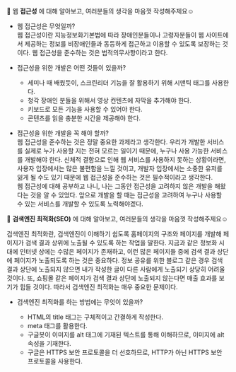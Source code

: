 🖤 웹 **접근성** 에 대해 알아보고, 여러분들의 생각을 마음껏 작성해주제요☺️

- 웹 접근성은 무엇일까?<br/>
  웹 접근성이란 지능정보화기본법에 따라 장애인분들이나 고령자분들이 웹 사이트에서 제공하는 정보를 비장애인들과 동등하게 접근하고 이용할 수 있도록 보장하는 것이다. 웹 접근성을 준수하는 것은 법적의무사항이라고 한다.

- 접근성을 위한 개발은 어떤 것들이 있을까?<br/>
  - 세미나 때 배웠듯이, 스크린리더 기능을 잘 활용하기 위해 시맨틱 태그를 사용한다.
  - 청각 장애인 분들을 위해서 영상 컨텐츠에 자막을 추가해야 한다.
  - 키보드로 모든 기능을 사용할 수 있어야 한다.
  - 콘텐츠를 읽을 충분한 시간을 제공해야 한다.

- 접근성을 위한 개발을 꼭 해야 할까?<br/>
  웹 접근성을 준수하는 것은 정말 중요한 과제라고 생각한다. 우리가 개발한 서비스를 실제로 누가 사용할 지는 전혀 모르는 일이기 때문에, 누구나 사용 가능한 서비스를 개발해야 한다. 신체적 결함으로 인해 웹 서비스를 사용하지 못하는 상황이라면, 사용자 입장에서는 많은 불편함을 느낄 것이고, 개발자 입장에서는 소중한 유저를 잃게 될 수도 있기 때문에 웹 접근성을 준수하는 것은 필수적이라고 생각한다.<br/>
  웹 접근성에 대해 공부하고 나니, 나는 그동안 접근성을 고려하지 않은 개발을 해왔다는 것을 알 수 있었다. 앞으로 개발을 할 때는 접근성을 고려하여 누구나 사용할 수 있는 서비스를 개발할 수 있도록 노력해야겠다.

🖤 **검색엔진 최적화(SEO)** 에 대해 알아보고, 여러분들의 생각을 마음껏 작성해주제요☺️

검색엔진 최적화란, 검색엔진이 이해하기 쉽도록 홈페이지의 구조와 페이지를 개발해 페이지가 검색 결과 상위에 노출될 수 있도록 하는 작업을 말한다. 지금과 같은 정보화 시대에 인터넷 상에는 수많은 페이지가 존재하고, 이런 많은 페이지들 중에 검색 결과 상단에 페이지가 노출되도록 하는 것은 중요하다. 정보 공유를 위한 블로그 같은 경우 검색 결과 상단에 노출되지 않으면 내가 작성한 글이 다른 사람에게 노출되기 상당히 어려울 것이다. 또, 쇼핑몰 같은 페이지가 검색 결과 상단에 노출되지 않는다면 매출 효과를 보기가 힘들 것이다. 따라서 검색엔진 최적화는 매우 중요한 문제이다.

- 검색엔진 최적화를 하는 방법에는 무엇이 있을까?

  - HTML의 title 태그는 구체적이고 간결하게 작성한다.
  - meta 태그를 활용한다.
  - 구글봇이 이미지를 alt 태그에 기재된 텍스트를 통해 이해하므로, 이미지에 alt 속성을 기재한다.
  - 구글은 HTTPS 보안 프로토콜을 더 선호하므로, HTTP가 아닌 HTTPS 보안 프로토콜을 사용한다.
